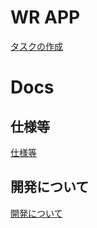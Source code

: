 # WR APP

[タスクの作成](https://github.com/WorldRIZe/wr-app/issues/new?assignees=&labels=&template=---.md&title=)

# Docs
## 仕様等
[仕様等](docs/arch.md)

## 開発について
[開発について](docs/task.md)

